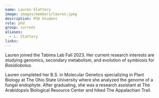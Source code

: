 ```yaml
---
name: Lauren Slattery
image: images/members/lauren.jpeg
description: PhD Student
role: phd
group: current
aliases:
  - L. Slattery
links:
---
```


Lauren joined the Tabima Lab Fall 2023. Her current research interests are studying genomics, secondary metabolism, and evolution of symbiosis for *Basidiobolus*.

Lauren completed her B.S. in Molecular Genetics specializing in Plant Biology at The Ohio State University where she analyzed the genome of a fungal endophyte.  After graduating, she was a research assistant at The Arabidopsis Biological Resource Center and hiked The Appalachian Trail.
